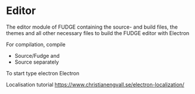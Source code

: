 # Editor
The editor module of FUDGE containing the source- and build files, the themes and all other necessary files to build the FUDGE editor with Electron

For compilation, compile
- Source/Fudge and
- Source
separately

To start type
electron Electron


Localisation tutorial
https://www.christianengvall.se/electron-localization/
